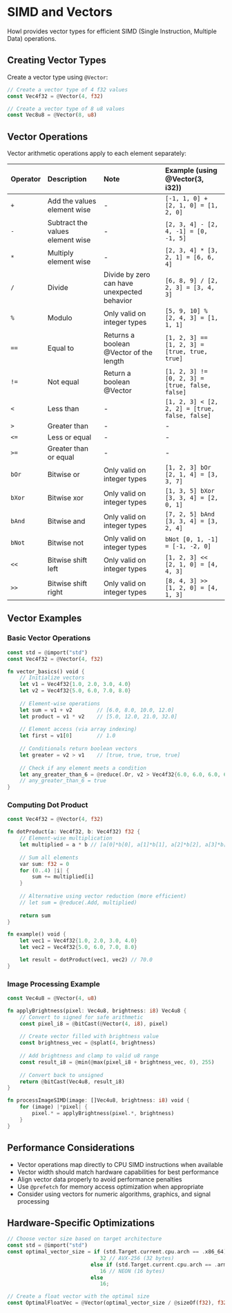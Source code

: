# SIMD and Vectors

Howl provides vector types for efficient SIMD (Single Instruction, Multiple Data) operations.

## Creating Vector Types

Create a vector type using `@Vector`:

```rust
// Create a vector type of 4 f32 values
const Vec4f32 = @Vector(4, f32)

// Create a vector type of 8 u8 values
const Vec8u8 = @Vector(8, u8)
```

## Vector Operations

Vector arithmetic operations apply to each element separately:

| Operator | Description                      | Note                                        | Example (using @Vector(3, i32))                 |
| :------- | :------------------------------- | :------------------------------------------ | :---------------------------------------------- |
| `+`      | Add the values element wise      | -                                           | `[-1, 1, 0] + [2, 1, 0] = [1, 2, 0]`           |
| `-`      | Subtract the values element wise | -                                           | `[2, 3, 4] - [2, 4, -1] = [0, -1, 5]`           |
| `*`      | Multiply element wise            | -                                           | `[2, 3, 4] * [3, 2, 1] = [6, 6, 4]`             |
| `/`      | Divide                           | Divide by zero can have unexpected behavior | `[6, 8, 9] / [2, 2, 3] = [3, 4, 3]`             |
| `%`      | Modulo                           | Only valid on integer types                 | `[5, 9, 10] % [2, 4, 3] = [1, 1, 1]`            |
| `==`     | Equal to                         | Returns a boolean @Vector of the length     | `[1, 2, 3] == [1, 2, 3] = [true, true, true]`   |
| `!=`     | Not equal                        | Return a boolean @Vector                    | `[1, 2, 3] != [0, 2, 3] = [true, false, false]` |
| `<`      | Less than                        | -                                           | `[1, 2, 3] < [2, 2, 2] = [true, false, false]`  |
| `>`      | Greater than                     | -                                           | -                                               |
| `<=`     | Less or equal                    | -                                           | -                                               |
| `>=`     | Greater than or equal            | -                                           | -                                               |
| `bOr`    | Bitwise or                       | Only valid on integer types                | `[1, 2, 3] bOr [2, 1, 4] = [3, 3, 7]`          |
| `bXor`   | Bitwise xor                      | Only valid on integer types                | `[1, 3, 5] bXor [3, 3, 4] = [2, 0, 1]`         |
| `bAnd`   | Bitwise and                      | Only valid on integer types                | `[7, 2, 5] bAnd [3, 3, 4] = [3, 2, 4]`         |
| `bNot`   | Bitwise not                      | Only valid on integer types                | `bNot [0, 1, -1] = [-1, -2, 0]`                |
| `<<`     | Bitwise shift left               | Only valid on integer types                | `[1, 2, 3] << [2, 1, 0] = [4, 4, 3]`           |
| `>>`     | Bitwise shift right              | Only valid on integer types                | `[8, 4, 3] >> [1, 2, 0] = [4, 1, 3]`           |

## Vector Examples

### Basic Vector Operations

```rust
const std = @import("std")
const Vec4f32 = @Vector(4, f32)

fn vector_basics() void {
    // Initialize vectors
    let v1 = Vec4f32{1.0, 2.0, 3.0, 4.0}
    let v2 = Vec4f32{5.0, 6.0, 7.0, 8.0}
    
    // Element-wise operations
    let sum = v1 + v2        // [6.0, 8.0, 10.0, 12.0]
    let product = v1 * v2    // [5.0, 12.0, 21.0, 32.0]
    
    // Element access (via array indexing)
    let first = v1[0]        // 1.0
    
    // Conditionals return boolean vectors
    let greater = v2 > v1    // [true, true, true, true]
    
    // Check if any element meets a condition
    let any_greater_than_6 = @reduce(.Or, v2 > Vec4f32{6.0, 6.0, 6.0, 6.0})
    // any_greater_than_6 = true
}
```

### Computing Dot Product

```rust
const Vec4f32 = @Vector(4, f32)

fn dotProduct(a: Vec4f32, b: Vec4f32) f32 {
    // Element-wise multiplication
    let multiplied = a * b // [a[0]*b[0], a[1]*b[1], a[2]*b[2], a[3]*b[3]]
    
    // Sum all elements
    var sum: f32 = 0
    for (0..4) |i| {
        sum += multiplied[i]
    }
    
    // Alternative using vector reduction (more efficient)
    // let sum = @reduce(.Add, multiplied)
    
    return sum
}

fn example() void {
    let vec1 = Vec4f32{1.0, 2.0, 3.0, 4.0}
    let vec2 = Vec4f32{5.0, 6.0, 7.0, 8.0}

    let result = dotProduct(vec1, vec2) // 70.0
}
```

### Image Processing Example

```rust
const Vec4u8 = @Vector(4, u8)

fn applyBrightness(pixel: Vec4u8, brightness: i8) Vec4u8 {
    // Convert to signed for safe arithmetic
    const pixel_i8 = @bitCast(@Vector(4, i8), pixel)
    
    // Create vector filled with brightness value
    const brightness_vec = @splat(4, brightness)
    
    // Add brightness and clamp to valid u8 range
    const result_i8 = @min(@max(pixel_i8 + brightness_vec, 0), 255)
    
    // Convert back to unsigned
    return @bitCast(Vec4u8, result_i8)
}

fn processImageSIMD(image: []Vec4u8, brightness: i8) void {
    for (image) |*pixel| {
        pixel.* = applyBrightness(pixel.*, brightness)
    }
}
```

## Performance Considerations

- Vector operations map directly to CPU SIMD instructions when available
- Vector width should match hardware capabilities for best performance
- Align vector data properly to avoid performance penalties
- Use `@prefetch` for memory access optimization when appropriate
- Consider using vectors for numeric algorithms, graphics, and signal processing

## Hardware-Specific Optimizations

```rust
// Choose vector size based on target architecture
const std = @import("std")
const optimal_vector_size = if (std.Target.current.cpu.arch == .x86_64) 
                              32 // AVX-256 (32 bytes)
                           else if (std.Target.current.cpu.arch == .arm)
                              16 // NEON (16 bytes)
                           else
                              16;

// Create a float vector with the optimal size
const OptimalFloatVec = @Vector(optimal_vector_size / @sizeOf(f32), f32);
```
